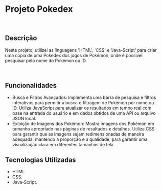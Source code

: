 <h1>Projeto Pokedex</h1><br>

<h2>Descrição</h2>
<p>Neste projeto, utilizei as linguagens 'HTML', 'CSS' e 'Java-Script' para criar uma cópia de uma Pokedex dos jogos de Pokémon, onde é possivel pesquisar pelo nome do Pokémon ou ID.</p><br>

<h2>Funcionalidades</h2>
<ul>
 <li>Busca e Filtros Avançados: Implementa uma barra de pesquisa e filtros interativos para permitir a busca e filtragem de Pokémon por nome ou ID. Utiliza JavaScript para atualizar os resultados em tempo real com base na entrada do usuário e em dados obtidos de uma API ou arquivo JSON local.</li>
 <li>Exibição de Imagens dos Pokémon: Mostra imagens dos Pokémon em tamanho apropriado nas páginas de resultados e detalhes. Utiliza CSS para garantir que as imagens sejam redimensionadas de maneira adequada, mantendo a proporção e a qualidade, para garantir uma visualização clara em diferentes tamanhos de tela.</li>
</ul>

<h2>Tecnologias Utilizadas</h2>
<ul>
 <li>HTML.</li>
 <li>CSS.</li>
 <li>Java-Script.</li>
</ul>
